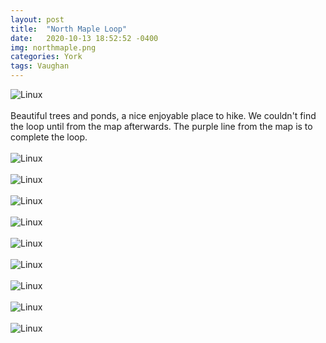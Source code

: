 ```yaml
---
layout: post
title:  "North Maple Loop"
date:   2020-10-13 18:52:52 -0400
img: northmaple.png
categories: York
tags: Vaughan
---
```


![Linux]({{site.baseurl}}/images/northmaple.png)
<br>
<br>
Beautiful trees and ponds, a nice enjoyable place to hike. We couldn't find the loop until from the map afterwards. The purple line from the map is to complete the loop.
<br>
<br>
![Linux]({{site.baseurl}}/images/northmaple1.jpg)
<br>
<br>
![Linux]({{site.baseurl}}/images/northmaple2.jpg)
<br>
<br>
![Linux]({{site.baseurl}}/images/northmaple3.jpg)
<br>
<br>
![Linux]({{site.baseurl}}/images/northmaple4.jpg)
<br>
<br>
![Linux]({{site.baseurl}}/images/northmaple5.jpg)
<br>
<br>
![Linux]({{site.baseurl}}/images/northmaple6.jpg)
<br>
<br>
![Linux]({{site.baseurl}}/images/northmaple7.jpg)
<br>
<br>
![Linux]({{site.baseurl}}/images/northmaple8.jpg)
<br>
<br>
![Linux]({{site.baseurl}}/images/northmaple9.jpg)
